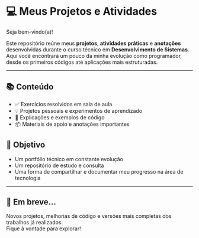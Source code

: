<h1>💻 Meus Projetos e Atividades</h1>

<p>Seja bem-vindo(a)!</p>

<p>
  Este repositório reúne meus <strong>projetos</strong>, <strong>atividades práticas</strong> e <strong>anotações</strong> desenvolvidas durante o curso técnico em <strong>Desenvolvimento de Sistemas</strong>.
  Aqui você encontrará um pouco da minha evolução como programador, desde os primeiros códigos até aplicações mais estruturadas.
</p>

<hr>

<h2>📚 Conteúdo</h2>
<ul>
  <li>✅ Exercícios resolvidos em sala de aula</li>
  <li>💡 Projetos pessoais e experimentos de aprendizado</li>
  <li>🧠 Explicações e exemplos de código</li>
  <li>📦 Materiais de apoio e anotações importantes</li>
</ul>

<h2>📌 Objetivo</h2>
<ul>
  <li>Um portfólio técnico em constante evolução</li>
  <li>Um repositório de estudo e consulta</li>
  <li>Uma forma de compartilhar e documentar meu progresso na área de tecnologia</li>
</ul>

<hr>

<h2>🚀 Em breve...</h2>
<p>
  Novos projetos, melhorias de código e versões mais completas dos trabalhos já realizados.<br>
  Fique à vontade para explorar!
</p>

